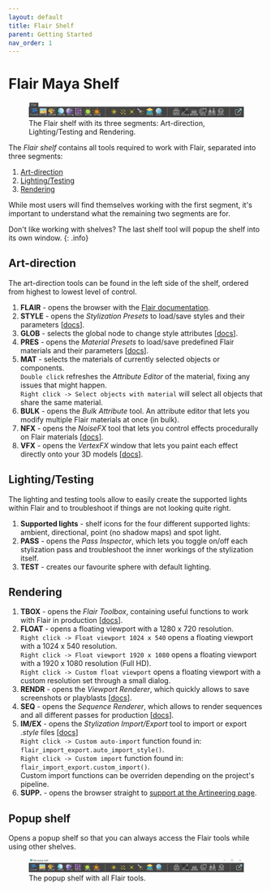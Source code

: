 ```yaml
---
layout: default
title: Flair Shelf
parent: Getting Started
nav_order: 1
---
```


# Flair Maya Shelf

<figure class="">
	<img src="/media/ui/flair-shelf.png" alt="Flair shelf">
	<figcaption>The Flair shelf with its three segments: Art-direction, Lighting/Testing and Rendering.</figcaption>
</figure>

The _Flair shelf_ contains all tools required to work with Flair, separated into three segments:
1. [Art-direction](#art-direction)
2. [Lighting/Testing](#lightingtesting)
3. [Rendering](#rendering)

While most users will find themselves working with the first segment, it's important to understand what the remaining two segments are for. 

Don't like working with shelves? The last shelf tool will popup the shelf into its own window.
{: .info}
## Art-direction
The art-direction tools can be found in the left side of the shelf, ordered from highest to lowest level of control.
1. **FLAIR** - opens the browser with the [Flair documentation](/).
1. **STYLE** - opens the _Stylization Presets_ to load/save styles and their parameters [[docs](../presets)].
1. **GLOB** - selects the global node to change style attributes [[docs](../globals)].
1. **PRES** - opens the _Material Presets_ to load/save predefined Flair materials and their parameters [[docs](../material-presets)].  
1. **MAT** - selects the materials of currently selected objects or components.   
`Double click` refreshes the _Attribute Editor_ of the material, fixing any issues that might happen.  
`Right click -> Select objects with material` will select all objects that share the same material.
1. **BULK** - opens the _Bulk Attribute_ tool. An attribute editor that lets you modify multiple Flair materials at once (in bulk).
1. **NFX** - opens the _NoiseFX_ tool that lets you control effects procedurally on Flair materials [[docs](/flair/art-direction/noisefx)].
1. **VFX** - opens the _VertexFX_ window that lets you paint each effect directly onto your 3D models [[docs](../paintfx)].


## Lighting/Testing
The lighting and testing tools allow to easily create the supported lights within Flair and to troubleshoot if things are not looking quite right.
1. **Supported lights** - shelf icons for the four different supported lights: ambient, directional, point (no shadow maps) and spot light.
1. **PASS** - opens the _Pass Inspector_, which lets you toggle on/off each stylization pass and troubleshoot the inner workings of the stylization itself.
1. **TEST** - creates our favourite sphere with default lighting.


## Rendering
1. **TBOX** - opens the _Flair Toolbox_, containing useful functions to work with Flair in production [[docs](../toolbox)].
1. **FLOAT** - opens a floating viewport with a 1280 x 720 resolution.  
`Right click -> Float viewport 1024 x 540` opens a floating viewport with a 1024 x 540 resolution.  
`Right click -> Float viewport 1920 x 1080` opens a floating viewport with a 1920 x 1080 resolution (Full HD).  
`Right click -> Custom float viewport` opens a floating viewport with a custom resolution set through a small dialog.
1. **RENDR** - opens the _Viewport Renderer_, which quickly allows to save screenshots or playblasts [[docs](../rendering#rendr)].
1. **SEQ** - opens the _Sequence Renderer_, which allows to render sequences and all different passes for production [[docs](../rendering/#target-sequence-renderer)].
1. **IM/EX** - opens the _Stylization Import/Export_ tool to import or export _.style_ files [[docs](../import-export)]  
`Right click -> Custom auto-import` function found in: `flair_import_export.auto_import_style()`.  
`Right click -> Custom import` function found in: `flair_import_export.custom_import()`.  
Custom import functions can be overriden depending on the project's pipeline.
1. **SUPP.** - opens the browser straight to [support at the Artineering page](https://artineering.io/support/).

## Popup shelf
Opens a popup shelf so that you can always access the Flair tools while using other shelves.
<figure class="aio-ui aio-window">
	<img src="/media/ui/flair-popup-shelf.png" alt="Flair popup shelf">
	<figcaption>The popup shelf with all Flair tools.</figcaption>
</figure>
